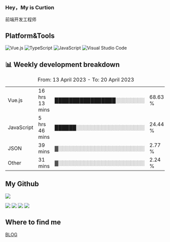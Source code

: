 ### Hey，My is Curtion
前端开发工程师
## Platform&Tools

![Vue.js](https://img.shields.io/badge/-Vue.js-4FC08D?style=flat-square&logo=Vue.js&logoColor=white)
![TypeScript](https://img.shields.io/badge/-TypeScript-007ACC?style=flat-square&logo=typescript&logoColor=white)
![JavaScript](https://img.shields.io/badge/-JavaScript-F7DF1E?style=flat-square&logo=javascript&logoColor=black)
![Visual Studio Code](https://img.shields.io/badge/-VSCode-007ACC?style=flat-square&logo=Visual-Studio-Code&logoColor=white)

## 📊 Weekly development breakdown

<!--START_SECTION:waka-->

<table><caption>From: 13 April 2023 - To: 20 April 2023</caption><tr><td>Vue.js</td><td>16 hrs 13 mins</td><td>█████████████████░░░░░░░░</td><td>68.63 %</td></tr><tr><td>JavaScript</td><td>5 hrs 46 mins</td><td>██████░░░░░░░░░░░░░░░░░░░</td><td>24.44 %</td></tr><tr><td>JSON</td><td>39 mins</td><td>▓░░░░░░░░░░░░░░░░░░░░░░░░</td><td>2.77 %</td></tr><tr><td>Other</td><td>31 mins</td><td>▓░░░░░░░░░░░░░░░░░░░░░░░░</td><td>2.24 %</td></tr></table>

<!--END_SECTION:waka-->

## My Github

![](http://github-profile-summary-cards.vercel.app/api/cards/profile-details?username=curtion&theme=nord_bright)

![](http://github-profile-summary-cards.vercel.app/api/cards/stats?username=curtion&theme=nord_bright)
![](http://github-profile-summary-cards.vercel.app/api/cards/productive-time?username=curtion&theme=nord_bright&utcOffset=8)
![](http://github-profile-summary-cards.vercel.app/api/cards/repos-per-language?username=curtion&theme=nord_bright)
![](http://github-profile-summary-cards.vercel.app/api/cards/most-commit-language?username=curtion&theme=nord_bright)

## Where to find me

[BLOG](https://blog.3gxk.net)
